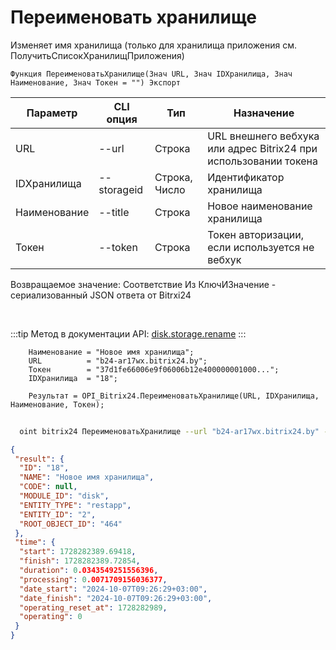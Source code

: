 ﻿---
sidebar_position: 4
---

# Переименовать хранилище
 Изменяет имя хранилища (только для хранилища приложения см. ПолучитьСписокХранилищПриложения)



`Функция ПереименоватьХранилище(Знач URL, Знач IDХранилища, Знач Наименование, Знач Токен = "") Экспорт`

  | Параметр | CLI опция | Тип | Назначение |
  |-|-|-|-|
  | URL | --url | Строка | URL внешнего вебхука или адрес Bitrix24 при использовании токена |
  | IDХранилища | --storageid | Строка, Число | Идентификатор хранилища |
  | Наименование | --title | Строка | Новое наименование хранилища |
  | Токен | --token | Строка | Токен авторизации, если используется не вебхук |

  
  Возвращаемое значение:   Соответствие Из КлючИЗначение - сериализованный JSON ответа от Bitrxi24

<br/>

:::tip
Метод в документации API: [disk.storage.rename](https://dev.1c-bitrix.ru/rest_help/disk/storage/disk_storage_rename.php)
:::
<br/>


```bsl title="Пример кода"
    Наименование = "Новое имя хранилища";
    URL          = "b24-ar17wx.bitrix24.by";
    Токен        = "37d1fe66006e9f06006b12e400000001000...";
    IDХранилища  = "18";

    Результат = OPI_Bitrix24.ПереименоватьХранилище(URL, IDХранилища, Наименование, Токен);
```



```sh title="Пример команды CLI"
    
  oint bitrix24 ПереименоватьХранилище --url "b24-ar17wx.bitrix24.by" --storageid "18" --title %title% --token "b9df7366006e9f06006b12e400000001000..."

```

```json title="Результат"
{
 "result": {
  "ID": "18",
  "NAME": "Новое имя хранилища",
  "CODE": null,
  "MODULE_ID": "disk",
  "ENTITY_TYPE": "restapp",
  "ENTITY_ID": "2",
  "ROOT_OBJECT_ID": "464"
 },
 "time": {
  "start": 1728282389.69418,
  "finish": 1728282389.72854,
  "duration": 0.0343549251556396,
  "processing": 0.0071709156036377,
  "date_start": "2024-10-07T09:26:29+03:00",
  "date_finish": "2024-10-07T09:26:29+03:00",
  "operating_reset_at": 1728282989,
  "operating": 0
 }
}
```
